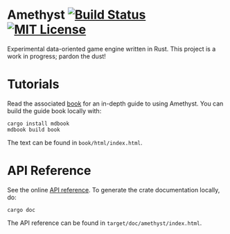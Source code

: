 # Amethyst [![Build Status][s1]][tc] [![MIT License][s2]][ml]

[s1]: https://travis-ci.org/ebkalderon/amethyst.svg?branch=master
[s2]: https://img.shields.io/badge/license-MIT-blue.svg

[ml]: https://github.com/ebkalderon/amethyst/blob/master/COPYING
[tc]: https://travis-ci.org/ebkalderon/amethyst/

Experimental data-oriented game engine written in Rust. This project is a
work in progress; pardon the dust!

# Tutorials

Read the associated [book][bk] for an in-depth guide to using Amethyst. You can
build the guide book locally with:

[bk]: http://ebkalderon.github.io/amethyst/

```
cargo install mdbook
mdbook build book
```

The text can be found in `book/html/index.html`.

# API Reference

See the online [API reference][ar]. To generate the crate documentation locally,
do:

[ar]: http://ebkalderon.github.io/amethyst/doc/amethyst/index.html

```
cargo doc
```

The API reference can be found in `target/doc/amethyst/index.html`.

